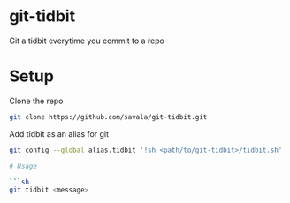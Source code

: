 # git-tidbit
Git a tidbit everytime you commit to a repo

# Setup
Clone the repo

```sh
git clone https://github.com/savala/git-tidbit.git
```

Add tidbit as an alias for git

```sh
git config --global alias.tidbit '!sh <path/to/git-tidbit>/tidbit.sh'

# Usage

```sh
git tidbit <message>
```
